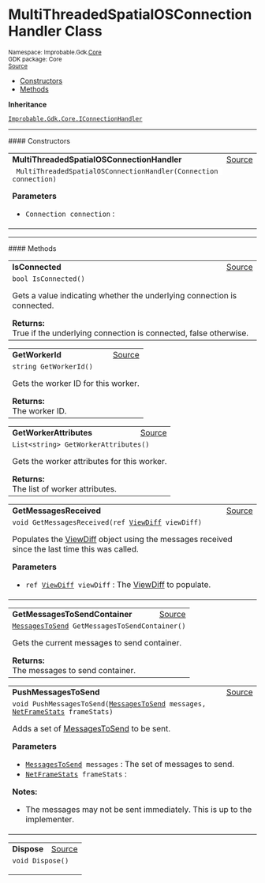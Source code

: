 
# MultiThreadedSpatialOSConnectionHandler Class
<sup>
Namespace: Improbable.Gdk.<a href="{{.Site.BaseURL}}/api/core-index">Core</a><br/>
GDK package: Core<br/>
<a href="https://www.github.com/spatialos/gdk-for-unity/blob/88a422dc255ef1d47ee9385f226ca439f31c000b/workers/unity/Packages/io.improbable.gdk.core/Worker/ConnectionHandlers/MultithreadedSpatialOSConnectionHandler/MultiThreadedSpatialOSConnectionHandler.cs/#L7">Source</a>
<style>
a code {
                    padding: 0em 0.25em!important;
}
code {
                    background-color: #ffffff!important;
}
</style>
</sup>
<nav id="pageToc" class="page-toc"><ul><li><a href="#constructors">Constructors</a>
<li><a href="#methods">Methods</a>
</ul></nav>



</p>

<b>Inheritance</b>

<code><a href="{{.Site.BaseURL}}/api/core/i-connection-handler">Improbable.Gdk.Core.IConnectionHandler</a></code>










</p>
<hr style="width:100%; border-top-color:#d8d8d8" />
#### Constructors


</p>




<table width="100%">
    <tr>
        <td style="border-right:none"><a id="multithreadedspatialosconnectionhandler-connection"></a><b>MultiThreadedSpatialOSConnectionHandler</b></td>
        <td style="border-left:none; text-align:right"><a href="https://www.github.com/spatialos/gdk-for-unity/blob/88a422dc255ef1d47ee9385f226ca439f31c000b/workers/unity/Packages/io.improbable.gdk.core/Worker/ConnectionHandlers/MultithreadedSpatialOSConnectionHandler/MultiThreadedSpatialOSConnectionHandler.cs/#L16">Source</a></td>
    </tr>
    <tr>
        <td colspan="2">
<code> MultiThreadedSpatialOSConnectionHandler(Connection connection)</code></p>



</p>

<b>Parameters</b>

<ul>
<li><code>Connection connection</code> : </li>
</ul>





</td>
    </tr>
</table>




</p>
<hr style="width:100%; border-top-color:#d8d8d8" />
#### Methods


</p>




<table width="100%">
    <tr>
        <td style="border-right:none"><a id="isconnected"></a><b>IsConnected</b></td>
        <td style="border-left:none; text-align:right"><a href="https://www.github.com/spatialos/gdk-for-unity/blob/88a422dc255ef1d47ee9385f226ca439f31c000b/workers/unity/Packages/io.improbable.gdk.core/Worker/ConnectionHandlers/MultithreadedSpatialOSConnectionHandler/MultiThreadedSpatialOSConnectionHandler.cs/#L25">Source</a></td>
    </tr>
    <tr>
        <td colspan="2">
<code>bool IsConnected()</code></p>
Gets a value indicating whether the underlying connection is connected.
</p><b>Returns:</b></br>True if the underlying connection is connected, false otherwise.




</td>
    </tr>
</table>


<table width="100%">
    <tr>
        <td style="border-right:none"><a id="getworkerid"></a><b>GetWorkerId</b></td>
        <td style="border-left:none; text-align:right"><a href="https://www.github.com/spatialos/gdk-for-unity/blob/88a422dc255ef1d47ee9385f226ca439f31c000b/workers/unity/Packages/io.improbable.gdk.core/Worker/ConnectionHandlers/MultithreadedSpatialOSConnectionHandler/MultiThreadedSpatialOSConnectionHandler.cs/#L30">Source</a></td>
    </tr>
    <tr>
        <td colspan="2">
<code>string GetWorkerId()</code></p>
Gets the worker ID for this worker.
</p><b>Returns:</b></br>The worker ID.




</td>
    </tr>
</table>


<table width="100%">
    <tr>
        <td style="border-right:none"><a id="getworkerattributes"></a><b>GetWorkerAttributes</b></td>
        <td style="border-left:none; text-align:right"><a href="https://www.github.com/spatialos/gdk-for-unity/blob/88a422dc255ef1d47ee9385f226ca439f31c000b/workers/unity/Packages/io.improbable.gdk.core/Worker/ConnectionHandlers/MultithreadedSpatialOSConnectionHandler/MultiThreadedSpatialOSConnectionHandler.cs/#L35">Source</a></td>
    </tr>
    <tr>
        <td colspan="2">
<code>List&lt;string&gt; GetWorkerAttributes()</code></p>
Gets the worker attributes for this worker.
</p><b>Returns:</b></br>The list of worker attributes.




</td>
    </tr>
</table>


<table width="100%">
    <tr>
        <td style="border-right:none"><a id="getmessagesreceived-ref-viewdiff"></a><b>GetMessagesReceived</b></td>
        <td style="border-left:none; text-align:right"><a href="https://www.github.com/spatialos/gdk-for-unity/blob/88a422dc255ef1d47ee9385f226ca439f31c000b/workers/unity/Packages/io.improbable.gdk.core/Worker/ConnectionHandlers/MultithreadedSpatialOSConnectionHandler/MultiThreadedSpatialOSConnectionHandler.cs/#L40">Source</a></td>
    </tr>
    <tr>
        <td colspan="2">
<code>void GetMessagesReceived(ref <a href="{{.Site.BaseURL}}/api/core/view-diff">ViewDiff</a> viewDiff)</code></p>
Populates the <a href="{{.Site.BaseURL}}/api/core/view-diff">ViewDiff</a> object using the messages received since the last time this was called.


</p>

<b>Parameters</b>

<ul>
<li><code>ref <a href="{{.Site.BaseURL}}/api/core/view-diff">ViewDiff</a> viewDiff</code> : The <a href="{{.Site.BaseURL}}/api/core/view-diff">ViewDiff</a> to populate.</li>
</ul>





</td>
    </tr>
</table>


<table width="100%">
    <tr>
        <td style="border-right:none"><a id="getmessagestosendcontainer"></a><b>GetMessagesToSendContainer</b></td>
        <td style="border-left:none; text-align:right"><a href="https://www.github.com/spatialos/gdk-for-unity/blob/88a422dc255ef1d47ee9385f226ca439f31c000b/workers/unity/Packages/io.improbable.gdk.core/Worker/ConnectionHandlers/MultithreadedSpatialOSConnectionHandler/MultiThreadedSpatialOSConnectionHandler.cs/#L55">Source</a></td>
    </tr>
    <tr>
        <td colspan="2">
<code><a href="{{.Site.BaseURL}}/api/core/messages-to-send">MessagesToSend</a> GetMessagesToSendContainer()</code></p>
Gets the current messages to send container.
</p><b>Returns:</b></br>The messages to send container.




</td>
    </tr>
</table>


<table width="100%">
    <tr>
        <td style="border-right:none"><a id="pushmessagestosend-messagestosend-netframestats"></a><b>PushMessagesToSend</b></td>
        <td style="border-left:none; text-align:right"><a href="https://www.github.com/spatialos/gdk-for-unity/blob/88a422dc255ef1d47ee9385f226ca439f31c000b/workers/unity/Packages/io.improbable.gdk.core/Worker/ConnectionHandlers/MultithreadedSpatialOSConnectionHandler/MultiThreadedSpatialOSConnectionHandler.cs/#L60">Source</a></td>
    </tr>
    <tr>
        <td colspan="2">
<code>void PushMessagesToSend(<a href="{{.Site.BaseURL}}/api/core/messages-to-send">MessagesToSend</a> messages, <a href="{{.Site.BaseURL}}/api/core/network-stats/net-frame-stats">NetFrameStats</a> frameStats)</code></p>
Adds a set of <a href="{{.Site.BaseURL}}/api/core/messages-to-send">MessagesToSend</a> to be sent.


</p>

<b>Parameters</b>

<ul>
<li><code><a href="{{.Site.BaseURL}}/api/core/messages-to-send">MessagesToSend</a> messages</code> : The set of messages to send.</li>
<li><code><a href="{{.Site.BaseURL}}/api/core/network-stats/net-frame-stats">NetFrameStats</a> frameStats</code> : </li>
</ul>



</p>

<b>Notes:</b>

<ul>
<li>The messages may not be sent immediately. This is up to the implementer. </li>
</ul>




</td>
    </tr>
</table>


<table width="100%">
    <tr>
        <td style="border-right:none"><a id="dispose"></a><b>Dispose</b></td>
        <td style="border-left:none; text-align:right"><a href="https://www.github.com/spatialos/gdk-for-unity/blob/88a422dc255ef1d47ee9385f226ca439f31c000b/workers/unity/Packages/io.improbable.gdk.core/Worker/ConnectionHandlers/MultithreadedSpatialOSConnectionHandler/MultiThreadedSpatialOSConnectionHandler.cs/#L76">Source</a></td>
    </tr>
    <tr>
        <td colspan="2">
<code>void Dispose()</code></p>






</td>
    </tr>
</table>





